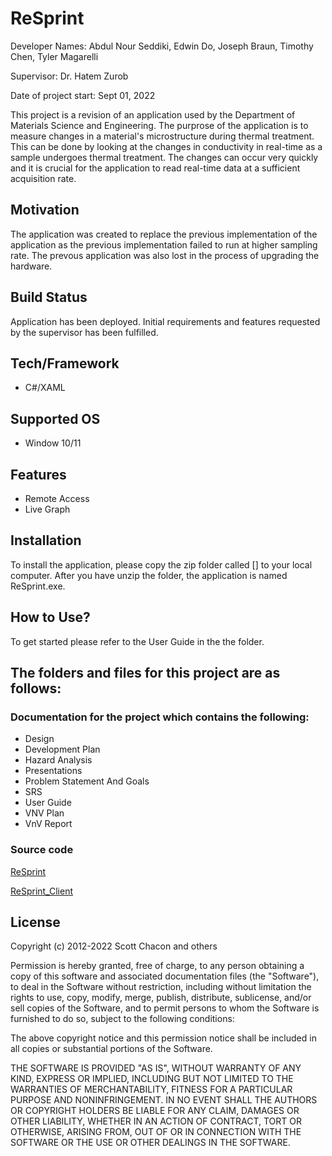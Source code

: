 # ReSprint

Developer Names: Abdul Nour Seddiki, Edwin Do, Joseph Braun, Timothy Chen, Tyler Magarelli

Supervisor: Dr. Hatem Zurob

Date of project start: Sept 01, 2022

This project is a revision of an application used by the Department of Materials Science and Engineering. The purprose of the application is to measure changes in a material's microstructure during thermal treatment. This can be done by looking at the changes in conductivity in real-time as a sample undergoes thermal treatment. The changes can occur very quickly and it is crucial for the application to read real-time data at a sufficient acquisition rate.

## Motivation

The application was created to replace the previous implementation of the application as the  previous implementation failed to run at higher sampling rate. The prevous application was also lost in the process of upgrading the hardware. 

## Build Status

Application has been deployed. Initial requirements and features requested by the supervisor has been fulfilled.

## Tech/Framework
- C#/XAML

## Supported OS
- Window 10/11

## Features
- Remote Access
- Live Graph

## Installation

To install the application, please copy the zip folder called [] to your local computer. After you have unzip the folder, the application is named ReSprint.exe.

## How to Use?

To get started please refer to the User Guide in the the folder.

## The folders and files for this project are as follows:

### Documentation for the project which contains the following:
- Design
- Development Plan
- Hazard Analysis
- Presentations
- Problem Statement And Goals
- SRS
- User Guide
- VNV Plan
- VnV Report

### Source code

[ReSprint](https://github.com/edwin-do/ReSprint)

[ReSprint_Client](https://github.com/edwin-do/ReSprint_Client)

## License
Copyright (c) 2012-2022 Scott Chacon and others

Permission is hereby granted, free of charge, to any person obtaining
a copy of this software and associated documentation files (the
"Software"), to deal in the Software without restriction, including
without limitation the rights to use, copy, modify, merge, publish,
distribute, sublicense, and/or sell copies of the Software, and to
permit persons to whom the Software is furnished to do so, subject to
the following conditions:

The above copyright notice and this permission notice shall be
included in all copies or substantial portions of the Software.

THE SOFTWARE IS PROVIDED "AS IS", WITHOUT WARRANTY OF ANY KIND,
EXPRESS OR IMPLIED, INCLUDING BUT NOT LIMITED TO THE WARRANTIES OF
MERCHANTABILITY, FITNESS FOR A PARTICULAR PURPOSE AND
NONINFRINGEMENT. IN NO EVENT SHALL THE AUTHORS OR COPYRIGHT HOLDERS BE
LIABLE FOR ANY CLAIM, DAMAGES OR OTHER LIABILITY, WHETHER IN AN ACTION
OF CONTRACT, TORT OR OTHERWISE, ARISING FROM, OUT OF OR IN CONNECTION
WITH THE SOFTWARE OR THE USE OR OTHER DEALINGS IN THE SOFTWARE.